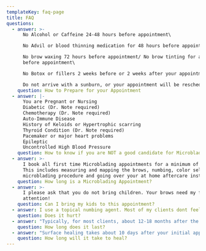 ```yaml
---
templateKey: faq-page
title: FAQ
questions:
  - answer: >-
      No Alcohol or Caffeine 24-48 hours before appointment\

      No Advil or blood thinning medication for 48 hours before appointment\

      No brow waxing 72 hours before appointment/ No brow tinting for a week
      before appointment\

      No Botox or fillers 2 weeks before or 2 weeks after your appointment\

      Do not arrive with a sunburn, or your appointment will be rescheduled
    question: How to Prepare for your Appointment
  - answer: |-
      You are Pregnant or Nursing  
      Diabetic (Dr. Note required)  
      Chemotherapy (Dr. Note required)  
      Auto-Immune Disease  
      History of Keloids or Hypertrophic scarring  
      Thyroid Condition (Dr. Note required)  
      Pacemaker or major heart problems  
      Epileptic  
      Uncontrolled High Blood Pressure
    question: How to know if you are NOT a good candidate for Microblading
  - answer: >-
      I book all first time Microblading appointments for a minimum of 2 hours.
      This includes measuring and mapping the brows, numbing, color selection,
      microblading procedure and going over your at home aftercare instructions.
    question: How long is a Microblading Appointment?
  - answer: >-
      I please ask that you do not bring children. Your brows need my full
      attention!
    question: Can I bring my kids to this appointment?
  - answer: I use a topical numbing agent. Most of my clients dont feel a thing!
    question: Does it hurt?
  - answer: "Typically, for most clients, about 12-18 months after the 6-8 week toouch up.\_ \nAt home care and being mindful of your new brows is extremely encouraged!  \nTanning, exfoliants, smoking, excessive sweating, and salt water swimming are some factors to early fading in some people.\_"
    question: How long does it last?
  - answer: "Surface healing takes about 10 days after your initial appointment.\_ \nI will give you a take home aftercare sheet to go over any questions you may have before you come back for your touch up visit."
    question: How long will it take to heal?
---
```


